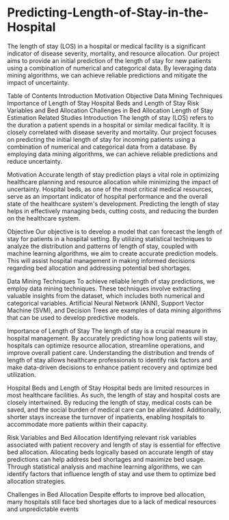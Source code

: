 # Predicting-Length-of-Stay-in-the-Hospital

The length of stay (LOS) in a hospital or medical facility is a significant indicator of disease severity, mortality, and resource allocation. Our project aims to provide an initial prediction of the length of stay for new patients using a combination of numerical and categorical data. By leveraging data mining algorithms, we can achieve reliable predictions and mitigate the impact of uncertainty.

Table of Contents
Introduction
Motivation
Objective
Data Mining Techniques
Importance of Length of Stay
Hospital Beds and Length of Stay
Risk Variables and Bed Allocation
Challenges in Bed Allocation
Length of Stay Estimation
Related Studies
Introduction
The length of stay (LOS) refers to the duration a patient spends in a hospital or similar medical facility. It is closely correlated with disease severity and mortality. Our project focuses on predicting the initial length of stay for incoming patients using a combination of numerical and categorical data from a database. By employing data mining algorithms, we can achieve reliable predictions and reduce uncertainty.

Motivation
Accurate length of stay prediction plays a vital role in optimizing healthcare planning and resource allocation while minimizing the impact of uncertainty. Hospital beds, as one of the most critical medical resources, serve as an important indicator of hospital performance and the overall state of the healthcare system's development. Predicting the length of stay helps in effectively managing beds, cutting costs, and reducing the burden on the healthcare system.

Objective
Our objective is to develop a model that can forecast the length of stay for patients in a hospital setting. By utilizing statistical techniques to analyze the distribution and patterns of length of stay, coupled with machine learning algorithms, we aim to create accurate prediction models. This will assist hospital management in making informed decisions regarding bed allocation and addressing potential bed shortages.

Data Mining Techniques
To achieve reliable length of stay predictions, we employ data mining techniques. These techniques involve extracting valuable insights from the dataset, which includes both numerical and categorical variables. Artificial Neural Network (ANN), Support Vector Machine (SVM), and Decision Trees are examples of data mining algorithms that can be used to develop predictive models.

Importance of Length of Stay
The length of stay is a crucial measure in hospital management. By accurately predicting how long patients will stay, hospitals can optimize resource allocation, streamline operations, and improve overall patient care. Understanding the distribution and trends of length of stay allows healthcare professionals to identify risk factors and make data-driven decisions to enhance patient recovery and optimize bed utilization.

Hospital Beds and Length of Stay
Hospital beds are limited resources in most healthcare facilities. As such, the length of stay and hospital costs are closely intertwined. By reducing the length of stay, medical costs can be saved, and the social burden of medical care can be alleviated. Additionally, shorter stays increase the turnover of inpatients, enabling hospitals to accommodate more patients within their capacity.

Risk Variables and Bed Allocation
Identifying relevant risk variables associated with patient recovery and length of stay is essential for effective bed allocation. Allocating beds logically based on accurate length of stay predictions can help address bed shortages and maximize bed usage. Through statistical analysis and machine learning algorithms, we can identify factors that influence length of stay and use them to optimize bed allocation strategies.

Challenges in Bed Allocation
Despite efforts to improve bed allocation, many hospitals still face bed shortages due to a lack of medical resources and unpredictable events
